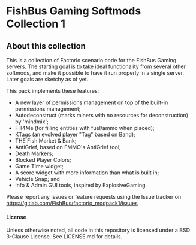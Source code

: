 # FishBus Gaming Softmods Collection 1

## About this collection

This is a collection of Factorio scenario code for the FishBus Gaming servers.  The starting goal is to take ideal functionality from several other softmods, and make it possible to have it run properly in a single server.  Later goals are sketchy as of yet.

This pack implements these features:
- A new layer of permissions management on top of the built-in permissions management;
- Autodeconstruct (marks miners with no resources for deconstruction) by 'mindmix';
- Fill4Me (for filling entities with fuel/ammo when placed);
- KTags (an evolved player "Tag" based on Band);
- THE Fish Market & Bank;
- AntiGrief, based on FMMO's AntiGrief tool;
- Death Markers;
- Blocked Player Colors;
- Game Time widget;
- A score widget with more information than what is built in;
- Vehicle Snap; and
- Info & Admin GUI tools, inspired by ExplosiveGaming.

Please report any issues or feature requests using the Issue tracker on https://gitlab.com/FishBus/factorio_modpack1/issues .


#### License

Unless otherwise noted, all code in this repository is licensed under a BSD 3-Clause License.  See LICENSE.md for details.


